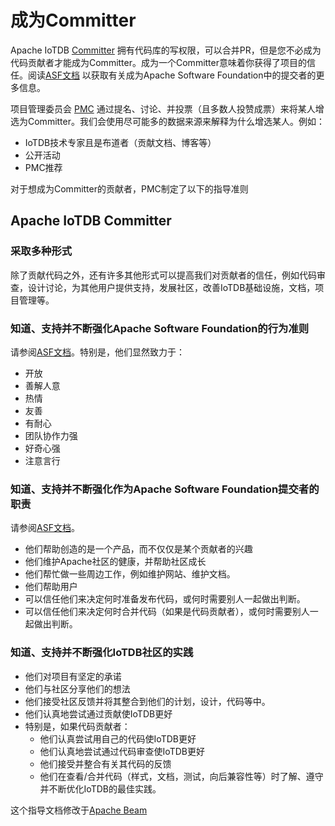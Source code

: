 <!--

    Licensed to the Apache Software Foundation (ASF) under one
    or more contributor license agreements.  See the NOTICE file
    distributed with this work for additional information
    regarding copyright ownership.  The ASF licenses this file
    to you under the Apache License, Version 2.0 (the
    "License"); you may not use this file except in compliance
    with the License.  You may obtain a copy of the License at
    
        http://www.apache.org/licenses/LICENSE-2.0
    
    Unless required by applicable law or agreed to in writing,
    software distributed under the License is distributed on an
    "AS IS" BASIS, WITHOUT WARRANTIES OR CONDITIONS OF ANY
    KIND, either express or implied.  See the License for the
    specific language governing permissions and limitations
    under the License.

-->

# 成为Committer

Apache IoTDB [Committer](https://www.apache.org/foundation/how-it-works.html#committers) 拥有代码库的写权限，可以合并PR，但是您不必成为代码贡献者才能成为Committer。成为一个Committer意味着你获得了项目的信任。阅读[ASF文档](https://www.apache.org/dev/committers.html#committer-responsibilities) 以获取有关成为Apache Software Foundation中的提交者的更多信息。

项目管理委员会 [PMC](https://www.apache.org/foundation/how-it-works.html#pmc-members) 通过提名、讨论、并投票（且多数人投赞成票）来将某人增选为Committer。我们会使用尽可能多的数据来源来解释为什么增选某人。例如：

- IoTDB技术专家且是布道者（贡献文档、博客等）
- 公开活动
- PMC推荐

对于想成为Committer的贡献者，PMC制定了以下的指导准则

## Apache IoTDB Committer

### 采取多种形式

除了贡献代码之外，还有许多其他形式可以提高我们对贡献者的信任，例如代码审查，设计讨论，为其他用户提供支持，发展社区，改善IoTDB基础设施，文档，项目管理等。

### 知道、支持并不断强化Apache Software Foundation的行为准则

请参阅[ASF文档](https://www.apache.org/foundation/policies/conduct.html)。特别是，他们显然致力于：

- 开放
- 善解人意
- 热情
- 友善
- 有耐心
- 团队协作力强
- 好奇心强
- 注意言行

### 知道、支持并不断强化作为Apache Software Foundation提交者的职责

请参阅[ASF文档](https://www.apache.org/dev/committers.html#committer-responsibilities)。

- 他们帮助创造的是一个产品，而不仅仅是某个贡献者的兴趣
- 他们维护Apache社区的健康，并帮助社区成长
- 他们帮忙做一些周边工作，例如维护网站、维护文档。
- 他们帮助用户
- 可以信任他们来决定何时准备发布代码，或何时需要别人一起做出判断。
- 可以信任他们来决定何时合并代码（如果是代码贡献者），或何时需要别人一起做出判断。

### 知道、支持并不断强化IoTDB社区的实践

- 他们对项目有坚定的承诺
- 他们与社区分享他们的想法
- 他们接受社区反馈并将其整合到他们的计划，设计，代码等中。
- 他们认真地尝试通过贡献使IoTDB更好
- 特别是，如果代码贡献者：
  - 他们认真尝试用自己的代码使IoTDB更好
  - 他们认真地尝试通过代码审查使IoTDB更好
  - 他们接受并整合有关其代码的反馈
  - 他们在查看/合并代码（样式，文档，测试，向后兼容性等）时了解、遵守并不断优化IoTDB的最佳实践。



这个指导文档修改于[Apache Beam](https://beam.apache.org/contribute/become-a-committer/)